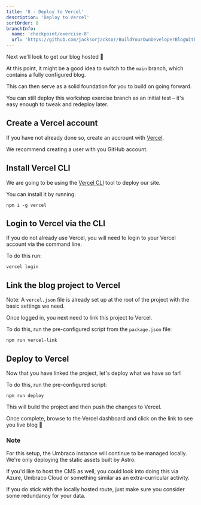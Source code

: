 ```yaml
---
title: '8 - Deploy to Vercel'
description: 'Deploy to Vercel'
sortOrder: 8
branchInfo:
  name: 'checkpoint/exercise-8'
  url: 'https://github.com/jacksorjacksor/BuildYourOwnDeveloperBlogWithUmbraco15AndAstro/tree/checkpoint/start'
---
```


Next we'll look to get our blog hosted 🚀

At this point, it might be a good idea to switch to the `main` branch, which contains a fully configured blog.

This can then serve as a solid foundation for you to build on going forward.

You can still deploy this workshop exercise branch as an initial test – it's easy enough to tweak and redeploy later.

## Create a Vercel account

If you have not already done so, create an accrount with [Vercel](https://vercel.com/).

We recommend creating a user with you GitHub account.

## Install Vercel CLI

We are going to be using the [Vercel CLI](https://vercel.com/docs/cli) tool to deploy our site.

You can install it by running:

```
npm i -g vercel
```

## Login to Vercel via the CLI

If you do not already use Vercel, you will need to login to your Vercel account via the command line.

To do this run:

```
vercel login
```

## Link the blog project to Vercel

Note: A `vercel.json` file is already set up at the root of the project with the basic settings we need.

Once logged in, you next need to link this project to Vercel.

To do this, run the pre-configured script from the `package.json` file:

```
npm run vercel-link
```

## Deploy to Vercel

Now that you have linked the project, let's deploy what we have so far!

To do this, run the pre-configured script:

```
npm run deploy
```

This will build the project and then push the changes to Vercel.

Once complete, browse to the Vercel dashboard and click on the link to see you live blog 🙌

### Note

For this setup, the Umbraco instance will continue to be managed locally. We're only deploying the static assets built by Astro.

If you'd like to host the CMS as well, you could look into doing this via Azure, Umbraco Cloud or something similar as an extra-curricular activity.

If you do stick with the locally hosted route, just make sure you consider some redundancy for your data.
